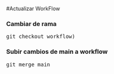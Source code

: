 #Actualizar WorkFlow
### Cambiar de rama
<pre>git checkout workflow)</pre>
### Subir cambios de main a workflow
<pre>git merge main</pre>

